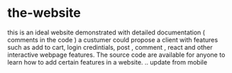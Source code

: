 # the-website
this is an ideal website demonstrated with detailed documentation ( comments in the code ) a custumer could propose a client with features such as add to cart, login credintials, post , comment , react and other interactive webpage features. The source code are available for anyone to learn how to add certain features in a website.
.. update from mobile
